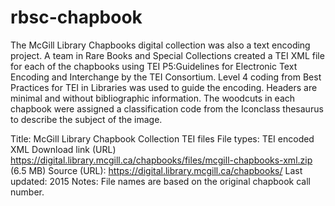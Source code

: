 # rbsc-chapbook
The McGill Library Chapbooks digital collection was also a text encoding project. A team in Rare Books and Special Collections created a TEI XML file for each of the chapbooks using TEI P5:Guidelines for Electronic Text Encoding and Interchange by the TEI Consortium. Level 4 coding from Best Practices for TEI in Libraries was used to guide the encoding. Headers are minimal and without bibliographic information. The woodcuts in each chapbook were assigned a classification code from the Iconclass thesaurus to describe the subject of the image.

Title:	McGill Library Chapbook Collection TEI files
File types:	TEI encoded XML
Download link (URL)	https://digital.library.mcgill.ca/chapbooks/files/mcgill-chapbooks-xml.zip (6.5 MB)
Source (URL):	https://digital.library.mcgill.ca/chapbooks/
Last updated:	2015
Notes:	File names are based on the original chapbook call number.
